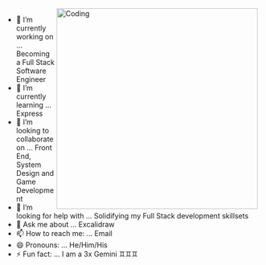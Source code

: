 <img align="right" alt="Coding" width="400" src="https://d33wubrfki0l68.cloudfront.net/d4edc1aa92f05bb5ba629bbb86658039f6abb344/6d8a6/img/typical_emacs_user.gif">


- 🔭 I’m currently working on ... Becoming a Full Stack Software Engineer
- 🌱 I’m currently learning ... Express
- 👯 I’m looking to collaborate on ... Front End, System Design and Game Development
- 🤔 I’m looking for help with ... Solidifying my Full Stack development skillsets
- 💬 Ask me about ... Excalidraw
- 📫 How to reach me: ... Email
- 😄 Pronouns: ... He/Him/His
- ⚡ Fun fact: ... I am a 3x Gemini ♊️♊️♊️

<!--
**maximumjpeg/maximumjpeg** is a ✨ _special_ ✨ repository because its `README.md` (this file) appears on your GitHub profile.
-->
